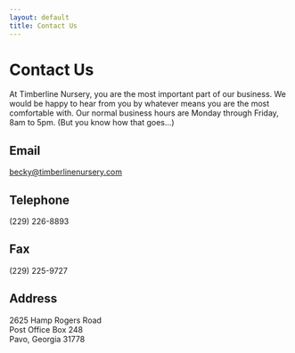 ```yaml
---
layout: default
title: Contact Us
---
```


# Contact Us

At Timberline Nursery, you are the most important part of our business. We would be happy to hear from you by whatever means you are the most comfortable with. Our normal business hours are Monday through Friday, 8am to 5pm. (But you know how that goes...)

## Email
becky@timberlinenursery.com

## Telephone
(229) 226-8893  

## Fax
(229) 225-9727  

## Address
2625 Hamp Rogers Road  
Post Office Box 248  
Pavo, Georgia 31778  
